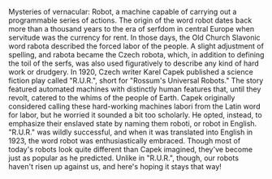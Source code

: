 

Mysteries of vernacular:
Robot,
a machine capable of carrying out
a programmable series of actions.
The origin of the word robot
dates back more than a thousand years
to the era of serfdom in central Europe
when servitude was the currency for rent.
In those days,
the Old Church Slavonic word rabota
described the forced labor of the people.
A slight adjustment of spelling,
and rabota became the Czech robota,
which, in addition to defining the toil of the serfs,
was also used figuratively
to describe any kind of hard work or drudgery.
In 1920, Czech writer Karel Capek published
a science fiction play called &quot;R.U.R.&quot;,
short for &quot;Rossum&#39;s Universal Robots.&quot;
The story featured automated machines
with distinctly human features
that, until they revolt,
catered to the whims of the people of Earth.
Capek originally considered
calling these hard-working machines labori
from the Latin word for labor,
but he worried it sounded a bit too scholarly.
He opted, instead, to emphasize their enslaved state
by naming them roboti,
or robot in English.
&quot;R.U.R.&quot; was wildly successful,
and when it was translated into English in 1923,
the word robot was enthusiastically embraced.
Though most of today&#39;s robots look
quite different than Capek imagined,
they&#39;ve become just as popular as he predicted.
Unlike in &quot;R.U.R.&quot;, though,
our robots haven&#39;t risen up against us,
and here&#39;s hoping it stays that way!
